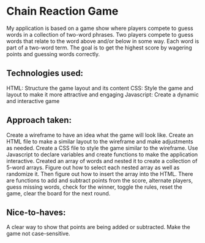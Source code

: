 # Chain Reaction Game

My application is based on a game show where players compete to guess words in a collection of two-word phrases. Two players compete to guess words that relate to the word above and/or below in some way. Each word is part of a two-word term. The goal is to get the highest score by wagering points and guessing words correctly.

## Technologies used:

HTML: Structure the game layout and its content
CSS: Style the game and layout to make it more attractive and engaging
Javascript: Create a dynamic and interactive game

## Approach taken:

Create a wireframe to have an idea what the game will look like.
Create an HTML file to make a similar layout to the wireframe and make adjustments as needed.
Create a CSS file to style the game similar to the wireframe.
Use Javascript to declare variables and create functions to make the application interactive.
Created an array of words and nested it to create a collection of 5-word arrays.
Figure out how to select each nested array as well as randomize it.
Then figure out how to insert the array into the HTML.
There are functions to add and subtract points from the score, alternate players, guess missing words, check for the winner, toggle the rules, reset the game, clear the board for the next round.

## Nice-to-haves:

A clear way to show that points are being added or subtracted.
Make the game not case-sensitive.

